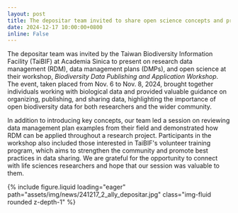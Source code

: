 ```yaml
---
layout: post
title: The depositar team invited to share open science concepts and practices at  the workshop hosted by the Taiwan Biodiversity Information Facility
date: 2024-12-17 10:00:00+0800
inline: False
---
```


The depositar team was invited by the Taiwan Biodiversity Information Facility (TaiBIF) at Academia Sinica to present on research data management (RDM), data management plans (DMPs), and open science at their workshop, *Biodiversity Data Publishing and Application Workshop*. The event, taken placed from Nov. 6 to Nov. 8, 2024, brought together individuals working with biological data and provided valuable guidance on organizing, publishing, and sharing data, highlighting the importance of open biodiversity data for both researchers and the wider community.

In addition to introducing key concepts, our team led a session on reviewing data management plan examples from their field and demonstrated how RDM can be applied throughout a research project. Participants in the workshop also included those interested in TaiBIF's volunteer training program, which aims to strengthen the community and promote best practices in data sharing. We are grateful for the opportunity to connect with life sciences researchers and hope that our session was valuable to them.

<div class="row mt-3">
    <div class="col-sm mt-3 mt-md-0">
        {% include figure.liquid loading="eager" path="assets/img/news/241217_2_ally_depositar.jpg" class="img-fluid rounded z-depth-1" %}
    </div>
</div>
